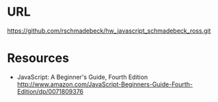 # URL
https://github.com/rschmadebeck/hw_javascript_schmadebeck_ross.git

# Resources
* JavaScript: A Beginner's Guide, Fourth Edition http://www.amazon.com/JavaScript-Beginners-Guide-Fourth-Edition/dp/0071809376
